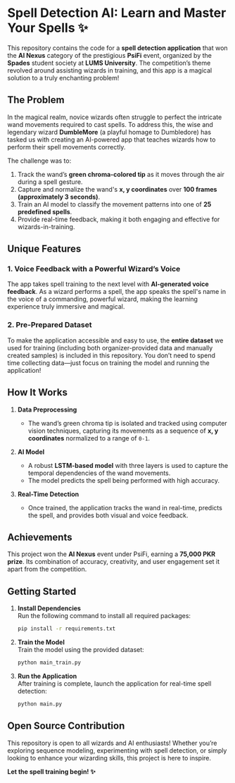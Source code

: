 # Spell Detection AI: Learn and Master Your Spells ✨  

This repository contains the code for a **spell detection application** that won the **AI Nexus** category of the prestigious **PsiFi** event, organized by the **Spades** student society at **LUMS University**. The competition’s theme revolved around assisting wizards in training, and this app is a magical solution to a truly enchanting problem!  

## The Problem  
In the magical realm, novice wizards often struggle to perfect the intricate wand movements required to cast spells. To address this, the wise and legendary wizard **DumbleMore** (a playful homage to Dumbledore) has tasked us with creating an AI-powered app that teaches wizards how to perform their spell movements correctly.  

The challenge was to:  
1. Track the wand’s **green chroma-colored tip** as it moves through the air during a spell gesture.  
2. Capture and normalize the wand's **x, y coordinates** over **100 frames (approximately 3 seconds)**.  
3. Train an AI model to classify the movement patterns into one of **25 predefined spells**.  
4. Provide real-time feedback, making it both engaging and effective for wizards-in-training.  

## Unique Features  
### 1. **Voice Feedback with a Powerful Wizard’s Voice**  
The app takes spell training to the next level with **AI-generated voice feedback**. As a wizard performs a spell, the app speaks the spell's name in the voice of a commanding, powerful wizard, making the learning experience truly immersive and magical.  

### 2. **Pre-Prepared Dataset**  
To make the application accessible and easy to use, the **entire dataset** we used for training (including both organizer-provided data and manually created samples) is included in this repository. You don’t need to spend time collecting data—just focus on training the model and running the application!  

## How It Works  
1. **Data Preprocessing**  
   - The wand’s green chroma tip is isolated and tracked using computer vision techniques, capturing its movements as a sequence of **x, y coordinates** normalized to a range of `0-1`.  

2. **AI Model**  
   - A robust **LSTM-based model** with three layers is used to capture the temporal dependencies of the wand movements.  
   - The model predicts the spell being performed with high accuracy.  

3. **Real-Time Detection**  
   - Once trained, the application tracks the wand in real-time, predicts the spell, and provides both visual and voice feedback.  

## Achievements  
This project won the **AI Nexus** event under PsiFi, earning a **75,000 PKR prize**. Its combination of accuracy, creativity, and user engagement set it apart from the competition.  

## Getting Started  
1. **Install Dependencies**  
   Run the following command to install all required packages:  
   ```bash
   pip install -r requirements.txt
   ```  

2. **Train the Model**  
   Train the model using the provided dataset:  
   ```bash
   python main_train.py
   ```  

3. **Run the Application**  
   After training is complete, launch the application for real-time spell detection:  
   ```bash
   python main.py
   ```  

## Open Source Contribution  
This repository is open to all wizards and AI enthusiasts! Whether you’re exploring sequence modeling, experimenting with spell detection, or simply looking to enhance your wizarding skills, this project is here to inspire.  

**Let the spell training begin! ✨**
